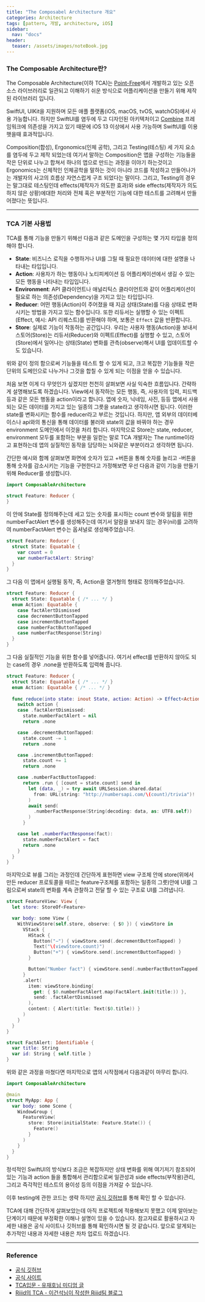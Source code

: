```yaml
---
title: "The Composabel Architecture 개요"
categories: Architecture
tags: [pattern, 개발, architecture, iOS]
sidebar: 
  nav: "docs"
header:
  teaser: /assets/images/noteBook.jpg
---
```


### The Composable Architecture란?
The Composable Architecture(이하 TCA)는 [Point-Free](https://www.pointfree.co/collections/composable-architecture)에서 개발하고 있는 오픈소스 라이브러리로 일관되고 이해하기 쉬운 방식으로 어플리케이션을 만들기 위해 제작된 라이브러리 입니다. 

 SwiftUI, UIKit을 지원하며 모든 애플 플랫폼(iOS, macOS, tvOS, watchOS)에서 사용 가능합니다. 하지만 SwiftUI를 염두에 두고 디자인된 아키텍처이고 [Combine](https://developer.apple.com/documentation/combine) 프레임워크에 의존성을 가지고 있기 때문에 iOS 13 이상에서 사용 가능하며 SwiftUI를 이용햇을때 효과적입니다. 
 
 Composition(합성), Ergonomics(인체 공학), 그리고 Testing(테스팅)  세 가지 요소를 염두에 두고 제작 되었는데 여기서 말하는 Composition은 앱을 구성하는 기능들을 작은 단위로 나누고 합쳐서 하나의 앱으로 만드는 과정을 이야기 하는것이고 Ergonomics는 신체적인 인체공학을 말하는 것이 아니라 코드를 작성하고 만들어나가는 개발자의 사고의 흐름상 자연스럽게 구조 되었다는 말이다. 그리고, Testing의 경우는 말그대로 테스팅인데 effects(제작자가 의도한 효과)와 side effects(제작자가 의도하지 않은 상황)에대한 처리와 전체 혹은 부분적인 기능에 대한 테스트를 고려해서 만들어졌다는 뜻입니다.

---
### TCA 기본 사용법

TCA를 통해 기능을 만들기 위해선 다음과 같은 도메인을 구성하는 몇 가지 타입을 정의해야 합니다.

- **State**: 비즈니스 로직을 수행하거나 UI를 그릴 때 필요한 데이터에 대한 설명을 나타내는 타입입니다.
- **Action**: 사용자가 하는 행동이나 노티피케이션 등 어플리케이션에서 생길 수 있는 모든 행동을 나타내는 타입입니다.
- **Environment**: API 클라이언트나 애널리틱스 클라이언트와 같이 어플리케이션이 필요로 하는 의존성(Dependency)을 가지고 있는 타입입니다.
- **Reducer**: 어떤 행동(Action)이 주어졌을 때 지금 상태(State)를 다음 상태로 변화시키는 방법을 가지고 있는 함수입니다. 또한 리듀서는 실행할 수 있는 이펙트(Effect, 예시: API 리퀘스트)를 반환해야 하며, 보통은 `Effect` 값을 반환합니다.
- **Store**: 실제로 기능이 작동하는 공간입니다. 우리는 사용자 행동(Action)을 보내서 스토어(Store)는 리듀서(Reducer)와 이펙트(Effect)를 실행할 수 있고, 스토어(Store)에서 일어나는 상태(State) 변화를 관측(observe)해서 UI를 업데이트할 수도 있습니다.

위와 같이 정의 함으로써 기능들을 테스트 할 수 있게 되고, 크고 복잡한 기능들을 작은 단위의 도메인으로 나누거나 그것을 합칠 수 있게 되는 이점을 얻을 수 있습니다.

처음 보면 이게 다 무엇인가 싶겠지만 천천히 살펴보면 사실 익숙한 흐름입니다. 간략하게 설명해보도록 하겠습니다. View에서 동작하는 모든 행동, 즉, 사용자의 입력, 피드백 등과 같은 모든 행동을 action이라고 합니다. 앱에 숫자, 닉네임, 사진, 등등 앱에서 사용되는 모든 데이터를 가지고 있는 일종의 그릇을 state라고 생각하시면 됩니다. 이러한 state를 변화시키는 함수를 reducer라고 부르는 것입니다. 하지만, 앱 외부의 데이터베이스나 api와의 통신을 통해 데이터를 불러와 state의 값을 바꿔야 하는 경우 environment 도메인에서 이것을 처리 합니다. 마지막으로 Store는 state, reducer, environment 모두를 포함하는 부분을 일컫는 말로 TCA 개발자는 The runtime이라고 표현하는데 앱의 실질적인 동작을 담당하는 뇌와같은 부분이라고 생각하면 됩니다.

간단한 예시와 함께 살펴보면 화면에 숫자가 있고 +버튼을 통해 숫자를 늘리고 -버튼을 통해 숫자를 감소시키는 기능을 구현한다고 가정해보면 우선 다음과 같이 기능을 만들기 위해 Reducer를 생성합니다.
```swift
import ComposableArchitecture

struct Feature: Reducer {
}
```

이 안에 State를 정의해주는데 세고 있는 숫자를 표시하는 count 변수와 알림을 위한 numberFactAlert 변수를 생성해주는데 여기서 알람을 보내지 않는 경우(nil)를 고려하여 numberFactAlert 변수는 옵셔널로 생성해주었습니다.
```swift
struct Feature: Reducer {
  struct State: Equatable {
    var count = 0
    var numberFactAlert: String?
  }
}
```

그 다음 이 앱에서 실행될 동작, 즉, Action을 열거형의 형태로 정의해주었습니다.
```swift
struct Feature: Reducer {
  struct State: Equatable { /* ... */ }
  enum Action: Equatable {
    case factAlertDismissed
    case decrementButtonTapped
    case incrementButtonTapped
    case numberFactButtonTapped
    case numberFactResponse(String)
  }
}
```

그 다음 실질적인 기능을 위한 함수를 넣어줍니다. 여기서 effect를 반환하지 않아도 되는 case의 경우 .none을 반환하도록 입력해 줍니다.
```swift
struct Feature: Reducer {
  struct State: Equatable { /* ... */ }
  enum Action: Equatable { /* ... */ }
  
  func reduce(into state: inout State, action: Action) -> Effect<Action> {
    switch action {
    case .factAlertDismissed:
      state.numberFactAlert = nil
      return .none

    case .decrementButtonTapped:
      state.count -= 1
      return .none

    case .incrementButtonTapped:
      state.count += 1
      return .none

    case .numberFactButtonTapped:
      return .run { [count = state.count] send in
        let (data, _) = try await URLSession.shared.data(
          from: URL(string: "http://numbersapi.com/\(count)/trivia")!
        )
        await send(
          .numberFactResponse(String(decoding: data, as: UTF8.self))
        )
      }

    case let .numberFactResponse(fact):
      state.numberFactAlert = fact
      return .none
    }
  }
}
```

마지막으로 뷰를 그리는 과정인데 간단하게 표현하면  view 구조체 안에 store(위에서 만든 reducer 프로토콜을 따르는 feature구조체를 포함하는 일종의 그릇)안에 UI를 그림으로써 state의 변화를 계속 관찰하고 전달 할 수 있는 구조로 UI를 그려냅니다.

```swift
struct FeatureView: View {
  let store: StoreOf<Feature>

  var body: some View {
    WithViewStore(self.store, observe: { $0 }) { viewStore in
      VStack {
        HStack {
          Button("−") { viewStore.send(.decrementButtonTapped) }
          Text("\(viewStore.count)")
          Button("+") { viewStore.send(.incrementButtonTapped) }
        }

        Button("Number fact") { viewStore.send(.numberFactButtonTapped) }
      }
      .alert(
        item: viewStore.binding(
          get: { $0.numberFactAlert.map(FactAlert.init(title:)) },
          send: .factAlertDismissed
        ),
        content: { Alert(title: Text($0.title)) }
      )
    }
  }
}

struct FactAlert: Identifiable {
  var title: String
  var id: String { self.title }
}
```

위와 같은 과정을 마쳤다면 마지막으로 앱의 시작점에서 다음과같이 마무리 합니다.

```swift
import ComposableArchitecture

@main
struct MyApp: App {
  var body: some Scene {
    WindowGroup {
      FeatureView(
        store: Store(initialState: Feature.State()) {
          Feature()
        }
      )
    }
  }
}
```

정석적인 SwiftUI의 방식보다 조금은 복잡하지만 상태 변화를 위해 여기저기 참조되어 있는 기능과 action 들을 통합해서 관리함으로써 일관성과 side effects(부작용)관리, 그리고 즉각적인 테스트의 용이성 등의 이점을 가져갈 수 있습니다. 

이후 testing에 관한 코드는 생략 하지만 [공식 깃허브](https://github.com/pointfreeco/swift-composable-architecture#what-is-the-composable-architecture)를 통해 확인 할 수 있습니다.

TCA에 대해 간단하게 살펴보았는데 아직 프로젝트에 적용해보지 못했고 이제 알아보는 단계이기 때문에 부정확한 이해나 설명이 있을 수 있습니다. 참고자료로 활용하시고 자세한 내용은 공식 사이트나 깃허브를 통해 확인하시면 될 것 같습니다. 앞으로 알게되는 추가적인 내용과 자세한 내용은 차차 업로드 하겠습니다.

---
### Reference
- [공식 깃허브](https://github.com/pointfreeco/swift-composable-architecture#what-is-the-composable-architecture)
- [공식 사이트](https://www.pointfree.co/collections/composable-architecture)
- [TCA입문 - 유재호님 미디엄 글](https://medium.com/@Jager-yoo/swiftui-the-composable-architecture-tca-입문-95b69b8c6c16)
- [Riiid의 TCA - 이건석님이 작성한 Riiid팀 블로그](https://medium.com/riiid-teamblog-kr/riiid의-swift-composable-architecture-231a665e5f47)

